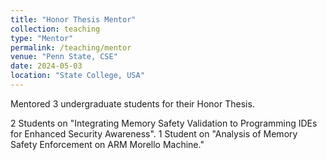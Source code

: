 ```yaml
---
title: "Honor Thesis Mentor"
collection: teaching
type: "Mentor"
permalink: /teaching/mentor
venue: "Penn State, CSE"
date: 2024-05-03
location: "State College, USA"
---
```


Mentored 3 undergraduate students for their Honor Thesis.

2 Students on "Integrating Memory Safety Validation to Programming IDEs for Enhanced Security Awareness".
1 Student on "Analysis of Memory Safety Enforcement on ARM Morello Machine."
